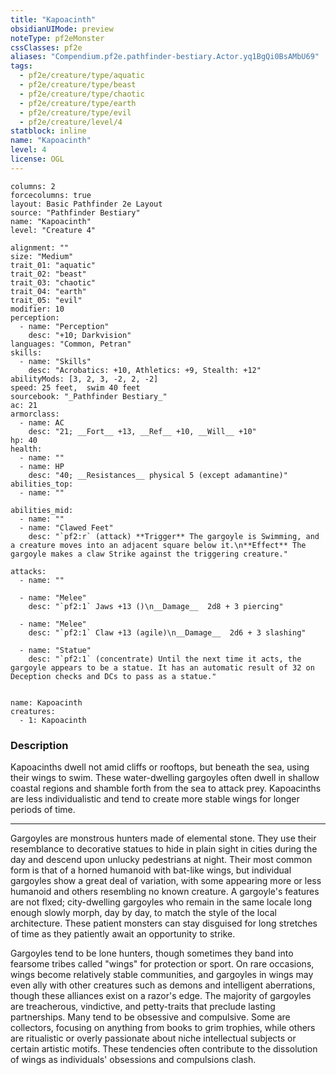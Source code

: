 ```yaml
---
title: "Kapoacinth"
obsidianUIMode: preview
noteType: pf2eMonster
cssClasses: pf2e
aliases: "Compendium.pf2e.pathfinder-bestiary.Actor.yq1BgQi0BsAMbU69" 
tags:
  - pf2e/creature/type/aquatic
  - pf2e/creature/type/beast
  - pf2e/creature/type/chaotic
  - pf2e/creature/type/earth
  - pf2e/creature/type/evil
  - pf2e/creature/level/4
statblock: inline
name: "Kapoacinth"
level: 4
license: OGL
---
```


```statblock
columns: 2
forcecolumns: true
layout: Basic Pathfinder 2e Layout
source: "Pathfinder Bestiary"
name: "Kapoacinth"
level: "Creature 4"

alignment: ""
size: "Medium"
trait_01: "aquatic"
trait_02: "beast"
trait_03: "chaotic"
trait_04: "earth"
trait_05: "evil"
modifier: 10
perception:
  - name: "Perception"
    desc: "+10; Darkvision"
languages: "Common, Petran"
skills:
  - name: "Skills"
    desc: "Acrobatics: +10, Athletics: +9, Stealth: +12"
abilityMods: [3, 2, 3, -2, 2, -2]
speed: 25 feet,  swim 40 feet
sourcebook: "_Pathfinder Bestiary_"
ac: 21
armorclass:
  - name: AC
    desc: "21; __Fort__ +13, __Ref__ +10, __Will__ +10"
hp: 40
health:
  - name: ""
  - name: HP
    desc: "40; __Resistances__ physical 5 (except adamantine)"
abilities_top:
  - name: ""

abilities_mid:
  - name: ""
  - name: "Clawed Feet"
    desc: "`pf2:r` (attack) **Trigger** The gargoyle is Swimming, and a creature moves into an adjacent square below it.\n**Effect** The gargoyle makes a claw Strike against the triggering creature."

attacks:
  - name: ""

  - name: "Melee"
    desc: "`pf2:1` Jaws +13 ()\n__Damage__  2d8 + 3 piercing"

  - name: "Melee"
    desc: "`pf2:1` Claw +13 (agile)\n__Damage__  2d6 + 3 slashing"

  - name: "Statue"
    desc: "`pf2:1` (concentrate) Until the next time it acts, the gargoyle appears to be a statue. It has an automatic result of 32 on Deception checks and DCs to pass as a statue."
 
```

```encounter-table
name: Kapoacinth
creatures:
  - 1: Kapoacinth
```


### Description
Kapoacinths dwell not amid cliffs or rooftops, but beneath the sea, using their wings to swim. These water-dwelling gargoyles often dwell in shallow coastal regions and shamble forth from the sea to attack prey. Kapoacinths are less individualistic and tend to create more stable wings for longer periods of time.

* * *

Gargoyles are monstrous hunters made of elemental stone. They use their resemblance to decorative statues to hide in plain sight in cities during the day and descend upon unlucky pedestrians at night. Their most common form is that of a horned humanoid with bat-like wings, but individual gargoyles show a great deal of variation, with some appearing more or less humanoid and others resembling no known creature. A gargoyle's features are not flxed; city-dwelling gargoyles who remain in the same locale long enough slowly morph, day by day, to match the style of the local architecture. These patient monsters can stay disguised for long stretches of time as they patiently await an opportunity to strike.

Gargoyles tend to be lone hunters, though sometimes they band into fearsome tribes called "wings" for protection or sport. On rare occasions, wings become relatively stable communities, and gargoyles in wings may even ally with other creatures such as demons and intelligent aberrations, though these alliances exist on a razor's edge. The majority of gargoyles are treacherous, vindictive, and petty-traits that preclude lasting partnerships. Many tend to be obsessive and compulsive. Some are collectors, focusing on anything from books to grim trophies, while others are ritualistic or overly passionate about niche intellectual subjects or certain artistic motifs. These tendencies often contribute to the dissolution of wings as individuals' obsessions and compulsions clash.

